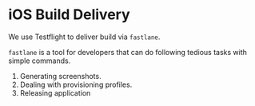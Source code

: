 # iOS Build Delivery

We use Testflight to deliver build via  `fastlane`.

`fastlane`  is a tool for developers that can do following tedious tasks with simple commands.
1.  Generating screenshots.
2.  Dealing with provisioning profiles.
3.  Releasing application
